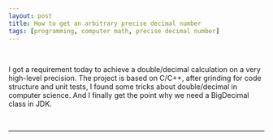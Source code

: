 ```yaml
---
layout: post
title: How to get an arbitrary precise decimal number
tags: [programming, computer math, precise decimal number]
---
```



<br/>

I got a requirement today to achieve a double/decimal calculation on a very high-level precision. The project is based on C/C++, after grinding for code structure and unit tests, I found some tricks about double/decimal in computer science. And I finally get the point why we need a BigDecimal class in JDK. 

<br/>

***